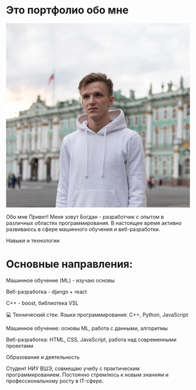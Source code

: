 # Это портфолио обо мне

![На случай если не сработает](prime_ya.jpg)

Обо мне
Привет! Меня зовут Богдан - разработчик с опытом в различных областях программирования. В настоящее время активно развиваюсь в сфере машинного обучения и веб-разработки.

Навыки и технологии
# Основные направления:
Машинное обучение (ML) - изучаю основы

Веб-разработка - django + react

C++ - boost, библиотека VSL

💻 Технический стек:
Языки программирования: C++, Python, JavaScript

Машинное обучение: основы ML, работа с данными, алгоритмы

Веб-разработка: HTML, CSS, JavaScript, работа над современными проектами

Образование и деятельность

Студент НИУ ВШЭ, совмещаю учебу с практическим программированием. Постоянно стремлюсь к новым знаниям и профессиональному росту в IT-сфере.
